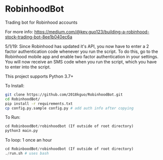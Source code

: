 # RobinhoodBot
Trading bot for Robinhood accounts

For more info:
https://medium.com/@kev.guo123/building-a-robinhood-stock-trading-bot-8ee1b040ec6a


5/1/19: Since Robinhood has updated it's API, you now have to enter a 2 factor authentication code whenever you run the script. To do this, go to the Robinhood mobile app and enable two factor authentication in your settings. You will now receive an SMS code when you run the script, which you have to enter into the script.



This project supports Python 3.7+


To Install:

```bash
git clone https://github.com/2018kguo/RobinhoodBot.git
cd RobinhoodBot/
pip install -r requirements.txt
cp config.py.sample config.py # add auth info after copying
```

To Run:

```python
cd RobinboodBot/robinhoodbot (If outside of root directory)
python3 main.py
```

To loop: 1 once an hour

```python
cd RobinboodBot/robinhoodbot (If outside of root directory)
./run.sh # uses bash
```
